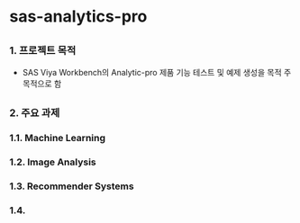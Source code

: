 # sas-analytics-pro

## <small> 1. 프로젝트 목적 </small>
- SAS Viya Workbench의 Analytic-pro 제품 기능 테스트 및 예제 생성을 목적 주 목적으로 함

## <small> 2. 주요 과제 </small>
### 1.1. Machine Learning
### 1.2. Image Analysis
### 1.3. Recommender Systems
### 1.4. 



